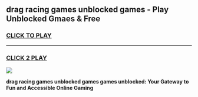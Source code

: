 
## drag racing games unblocked games - Play Unblocked Gmaes & Free
<h3>
<a href="https://premium.freeplayer.one?title=drag_racing_games_unblocked_games&ref=19F">CLICK TO PLAY</a></h3>
<hr>

<h3>
<a href="https://premium.freeplayer.one?title=drag_racing_games_unblocked_games&ref=19F">CLICK 2 PLAY</a>
  
</h3>

<a href="https://premium.freeplayer.one?title=drag_racing_games_unblocked_games&ref=19F/"><img src="https://clearcache.store/games.png"></a>


**drag racing games unblocked games games unblocked: Your Gateway to Fun and Accessible Online Gaming**
